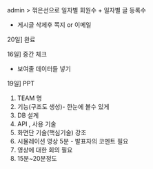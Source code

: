 admin > 꺾은선으로 일자별 회원수  + 일자별 글 등록수

- 게시글 삭제후 쪽지 or 이메일

20일] 완료

16일] 중간 체크

- 보여줄 데이터들 넣기

19일] PPT

1. TEAM 명
2. 기능(구조도 생성)- 한눈에 볼수 있게
3. DB 설계
4. API ,  사용 기술
5. 화면단 기술(핵심기술) 강조
6. 시뮬레이션 영상 5분 - 발표자의 코멘트 필요
7. 영상에 대한 회의 필요
8. 15분~20분정도

<!--stackedit_data:
eyJoaXN0b3J5IjpbMTIxODMyNzc3OSwtNjk1NzM0NjIwLC0yMD
g4NzQ2NjEyXX0=
-->
